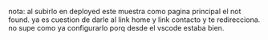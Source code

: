 
nota: al subirlo en deployed este muestra como pagina principal el not found. ya es cuestion de darle al link home y link contacto y te redirecciona.
no supe como ya configurarlo porq desde el vscode estaba bien.
